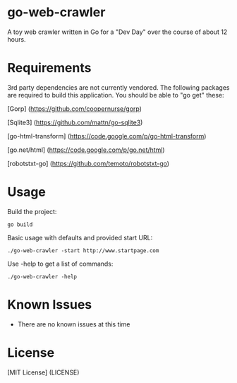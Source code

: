 go-web-crawler
==============

A toy web crawler written in Go for a "Dev Day" over the course of about 12 hours.

Requirements
============

3rd party dependencies are not currently vendored. The following packages are
required to build this application. You should be able to "go get" these:

[Gorp] (https://github.com/coopernurse/gorp)

[Sqlite3] (https://github.com/mattn/go-sqlite3)

[go-html-transform] (https://code.google.com/p/go-html-transform)

[go.net/html] (https://code.google.com/p/go.net/html)

[robotstxt-go] (https://github.com/temoto/robotstxt-go)

Usage
=====

Build the project:

    go build

Basic usage with defaults and provided start URL:

    ./go-web-crawler -start http://www.startpage.com

Use -help to get a list of commands:

    ./go-web-crawler -help

Known Issues
============

* There are no known issues at this time

License
=======

[MIT License] (LICENSE)
